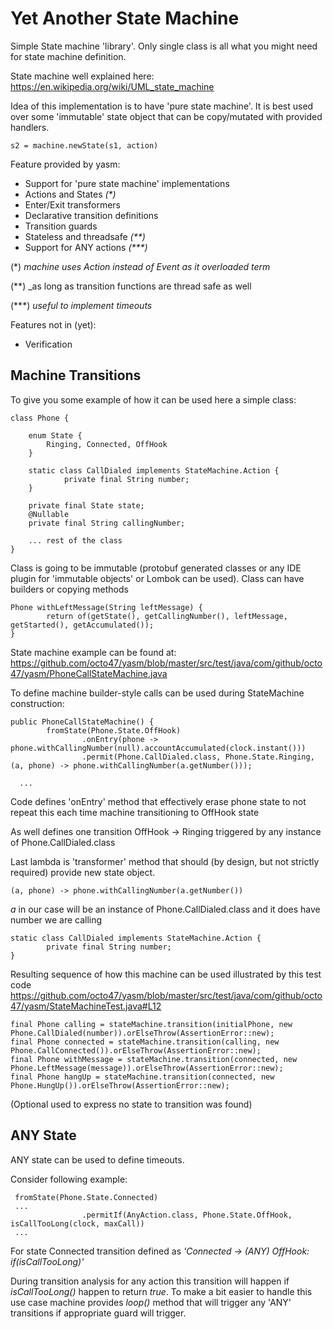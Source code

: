 # Yet Another State Machine

Simple State machine 'library'. Only single class is all what you might
need for state machine definition.

State machine well explained here: https://en.wikipedia.org/wiki/UML_state_machine

Idea of this implementation is to have 'pure state machine'. It is best used
over some 'immutable' state object that can be copy/mutated with provided handlers.

```
s2 = machine.newState(s1, action)
```

Feature provided by yasm:

* Support for 'pure state machine' implementations
* Actions and States _(*)_
* Enter/Exit transformers
* Declarative transition definitions
* Transition guards
* Stateless and threadsafe _(**)_
* Support for ANY actions _(***)_

(*) _machine uses Action instead of Event as it overloaded term_

(**) _as long as transition functions are thread safe as well

(***) _useful to implement timeouts_

Features not in (yet):
* Verification


## Machine Transitions

To give you some example of how it can be used here a simple class:

```
class Phone {

    enum State {
        Ringing, Connected, OffHook
    }

    static class CallDialed implements StateMachine.Action {
            private final String number;
    }

    private final State state;
    @Nullable
    private final String callingNumber;

    ... rest of the class
}
```

Class is going to be immutable (protobuf generated classes or any IDE plugin for 'immutable objects' or Lombok can be used).
Class can have builders or copying methods

```
Phone withLeftMessage(String leftMessage) {
        return of(getState(), getCallingNumber(), leftMessage, getStarted(), getAccumulated());
}
```

State machine example can be found at: https://github.com/octo47/yasm/blob/master/src/test/java/com/github/octo47/yasm/PhoneCallStateMachine.java

To define machine builder-style calls can be used during StateMachine construction:

```
public PhoneCallStateMachine() {
        fromState(Phone.State.OffHook)
                .onEntry(phone -> phone.withCallingNumber(null).accountAccumulated(clock.instant()))
                .permit(Phone.CallDialed.class, Phone.State.Ringing, (a, phone) -> phone.withCallingNumber(a.getNumber()));

  ...
```

Code defines 'onEntry' method that effectively
erase phone state to not
repeat this each time machine transitioning to OffHook state

As well defines one transition OffHook -> Ringing
triggered by any instance of Phone.CallDialed.class

Last lambda is 'transformer' method that should (by design, but not strictly required) provide new state object.

```
(a, phone) -> phone.withCallingNumber(a.getNumber())
```

_a_ in our case will be an instance of Phone.CallDialed.class and it does have number we are calling

```
static class CallDialed implements StateMachine.Action {
        private final String number;
}
```

Resulting sequence of how this machine can be used illustrated by this test code
https://github.com/octo47/yasm/blob/master/src/test/java/com/github/octo47/yasm/StateMachineTest.java#L12

```
final Phone calling = stateMachine.transition(initialPhone, new Phone.CallDialed(number)).orElseThrow(AssertionError::new);
final Phone connected = stateMachine.transition(calling, new Phone.CallConnected()).orElseThrow(AssertionError::new);
final Phone withMessage = stateMachine.transition(connected, new Phone.LeftMessage(message)).orElseThrow(AssertionError::new);
final Phone hangUp = stateMachine.transition(connected, new Phone.HungUp()).orElseThrow(AssertionError::new);
```

(Optional used to express no state to transition was found)

## ANY State

ANY state can be used to define timeouts. 

Consider following example:
```
 fromState(Phone.State.Connected)
 ...
                .permitIf(AnyAction.class, Phone.State.OffHook, isCallTooLong(clock, maxCall))
 ...
```

For state Connected transition defined as _'Connected -> (ANY) OffHook: if(isCallTooLong)'_

During transition analysis for any action this transition will happen if _isCallTooLong()_ happen to return _true_. To make a bit easier to handle this use case machine provides _loop()_ method that will trigger any 'ANY' transitions if appropriate guard will trigger.

